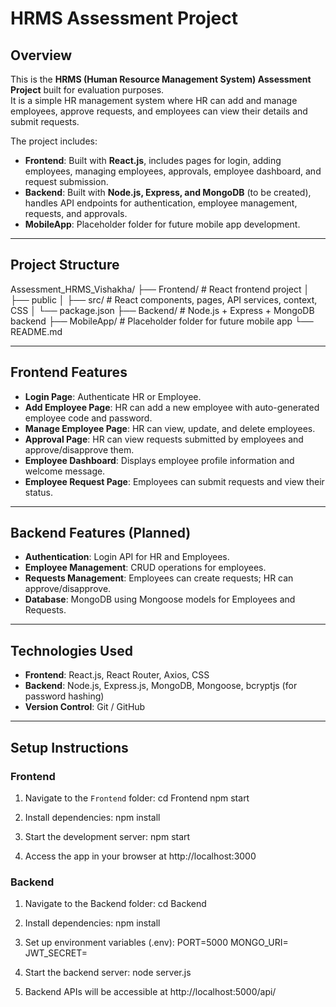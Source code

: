 # HRMS Assessment Project

## Overview
This is the **HRMS (Human Resource Management System) Assessment Project** built for evaluation purposes.  
It is a simple HR management system where HR can add and manage employees, approve requests, and employees can view their details and submit requests.

The project includes:

- **Frontend**: Built with **React.js**, includes pages for login, adding employees, managing employees, approvals, employee dashboard, and request submission.
- **Backend**: Built with **Node.js, Express, and MongoDB** (to be created), handles API endpoints for authentication, employee management, requests, and approvals.
- **MobileApp**: Placeholder folder for future mobile app development.

---

## Project Structure

Assessment_HRMS_Vishakha/
├── Frontend/ # React frontend project
│ ├── public
│ ├── src/ # React components, pages, API services, context, CSS
│ └── package.json
├── Backend/ # Node.js + Express + MongoDB backend 
├── MobileApp/ # Placeholder folder for future mobile app
└── README.md


---

## Frontend Features

- **Login Page**: Authenticate HR or Employee.
- **Add Employee Page**: HR can add a new employee with auto-generated employee code and password.
- **Manage Employee Page**: HR can view, update, and delete employees.
- **Approval Page**: HR can view requests submitted by employees and approve/disapprove them.
- **Employee Dashboard**: Displays employee profile information and welcome message.
- **Employee Request Page**: Employees can submit requests and view their status.

---

## Backend Features (Planned)

- **Authentication**: Login API for HR and Employees.
- **Employee Management**: CRUD operations for employees.
- **Requests Management**: Employees can create requests; HR can approve/disapprove.
- **Database**: MongoDB using Mongoose models for Employees and Requests.

---

## Technologies Used

- **Frontend**: React.js, React Router, Axios, CSS
- **Backend**: Node.js, Express.js, MongoDB, Mongoose, bcryptjs (for password hashing)
- **Version Control**: Git / GitHub

---

## Setup Instructions

### Frontend

1. Navigate to the `Frontend` folder:
   cd Frontend
   npm start

2. Install dependencies:
   npm install

3. Start the development server:
   npm start

4. Access the app in your browser at http://localhost:3000

### Backend 

1. Navigate to the Backend folder:
   cd Backend

2. Install dependencies:
   npm install

3. Set up environment variables (.env):
  PORT=5000
  MONGO_URI=<Your MongoDB connection string>
  JWT_SECRET=<Your JWT secret>

4. Start the backend server:
   node server.js

5. Backend APIs will be accessible at http://localhost:5000/api/